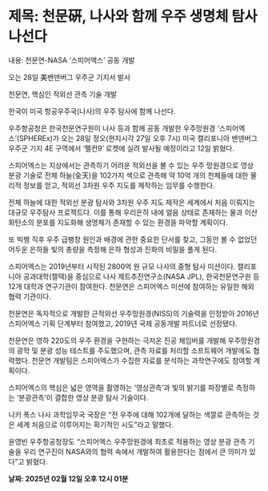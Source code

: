 # **제목: 천문硏, 나사와 함께 우주 생명체 탐사 나선다**

  내용: 천문연-NASA ‘스피어액스’ 공동 개발

오는 28일 美밴덴버그 우주군 기지서 발사

천문연, 핵심인 적외선 관측 기술 개발

한국이 미국 항공우주국(나사)의 우주 탐사에 함께 나선다.

우주항공청은 한국천문연구원이 나사 등과 함께 공동 개발한 우주망원경 ‘스피어엑스’(SPHEREx)가 오는 28일 정오(현지시각 27일 오후 7시) 미국 캘리포니아 밴덴버그 우주군 기지 4E 구역에서 ‘팰컨9’ 로켓에 실려 발사될 예정이라고 12일 밝혔다.

스피어엑스는 지상에서는 관측하기 어려운 적외선을 볼 수 있는 우주 망원경으로 영상 분광 기술로 전체 하늘(全天)을 102가지 색으로 관측해 약 10억 개의 천체들에 대한 물리적 정보를 얻고, 적외선 3차원 우주 지도를 제작하는 임무를 수행한다.

전체 하늘에 대한 적외선 분광 탐사와 3차원 우주 지도 제작은 세계에서 처음 이뤄지는 대규모 우주탐사 프로젝트다. 이를 통해 우리은하 내에 얼음 상태로 존재하는 물과 이산화탄소의 분포를 지도화해 생명체가 존재할 수 있는 환경을 파악할 계획이다.

또 빅뱅 직후 우주 급팽창 원인과 배경에 관한 중요한 단서를 찾고, 그동안 볼 수 없었던 어두운 은하들 빛의 총량을 측정해 은하 형성과 진화의 비밀을 풀게 된다.

스피어엑스는 2019년부터 시작된 2800억 원 규모 나사의 중형 탐사 미션이다. 캘리포니아 공과대학(캘텍)을 중심으로 나사 제트추진연구소(NASA JPL), 한국천문연구원 등 12개 대학과 연구기관이 참여한다. 천문연은 스피어엑스 미션에 참여하는 유일한 해외 협력 기관이다.

천문연은 독자적으로 개발한 근적외선 우주망원경(NISS)의 기술력을 인정받아 2016년 스피어엑스 기획 단계부터 참여했고, 2019년 국제 공동개발 파트너로 선정됐다. 

천문연은 영하 220도의 우주 환경을 구현하는 극저온 진공 체임버를 개발해 우주망원경의 광학 및 분광 성능 테스트를 주도했으며, 관측 자료를 처리할 소프트웨어 개발에도 협력했다. 천문연 개발팀은 스피어엑스가 수집한 자료를 분석하는 과학연구에도 참여할 계획이다.

스피어엑스의 핵심은 넓은 영역을 촬영하는 ‘영상관측’과 빛의 밝기를 파장별로 측정하는 ‘분광관측’이 결합한 영상 분광 탐사 기술이다.

니키 폭스 나사 과학임무국 국장은 “전 우주에 대해 102개에 달하는 색깔로 관측하는 것은 세계 처음으로 이루어지는 획기적인 시도”라고 말했다. 

윤영빈 우주항공청장도 “스피어엑스 우주망원경에 최초로 적용하는 영상 분광 관측 기술을 우리 연구진이 NASA와의 협력 속에서 개발하여 활용한다는 점에서 큰 의미가 있다”고 밝혔다.

  **날짜: 2025년 02월 12일 오후 12시 01분**